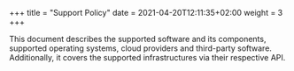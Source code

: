 +++
title = "Support Policy"
date = 2021-04-20T12:11:35+02:00
weight = 3
+++

This document describes the supported software and its components, supported operating systems, cloud providers and third-party software. Additionally, it covers the supported infrastructures via their respective API. 
